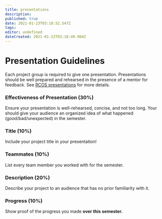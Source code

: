 ```yaml
---
title: presentations
description: 
published: true
date: 2021-01-23T03:18:52.547Z
tags: 
editor: undefined
dateCreated: 2021-01-23T03:18:49.904Z
---
```


# Presentation Guidelines

Each project group is required to give one presentation. Presentations should be well prepared and rehearsed in the presence of a mentor for feedback. See [RCOS presentations](http://rcos.github.io/intro/presentations#/) for more details.

### Effectiveness of Presentation (30%)
Ensure your presentation is well-rehearsed, concise, and not too long. Your should give your audience an organized idea of what happened (good/bad/unexpected) in the semester.

### Title (10%)
Include your project title in your presentation!

### Teammates (10%)
List every team member you worked with for the semester.

### Description (20%)
Describe your project to an audience that has no prior familiarity with it.

### Progress (10%)
Show proof of the progress you made **over this semester.**